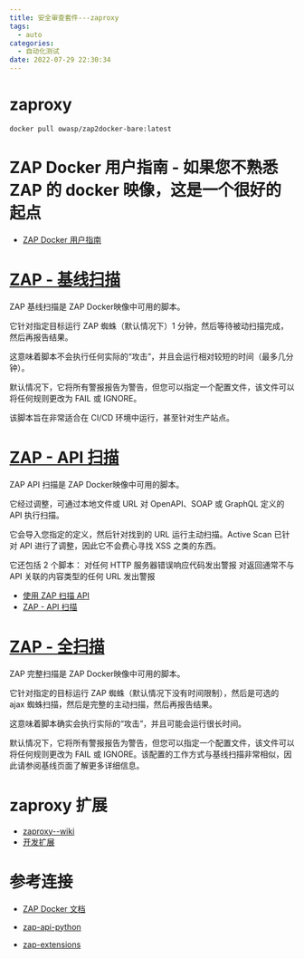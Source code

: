 ```yaml
---
title: 安全审查套件---zaproxy
tags:
  - auto
categories:
  - 自动化测试 
date: 2022-07-29 22:30:34
---
```


# zaproxy

```
docker pull owasp/zap2docker-bare:latest
```

# ZAP Docker 用户指南 - 如果您不熟悉 ZAP 的 docker 映像，这是一个很好的起点
- [ZAP Docker 用户指南](https://www.zaproxy.org/docs/docker/about/)

# [ZAP - 基线扫描](https://www.zaproxy.org/docs/docker/baseline-scan/)
ZAP 基线扫描是 ZAP Docker映像中可用的脚本。

它针对指定目标运行 ZAP 蜘蛛（默认情况下）1 分钟，然后等待被动扫描完成，然后再报告结果。

这意味着脚本不会执行任何实际的“攻击”，并且会运行相对较短的时间（最多几分钟）。

默认情况下，它将所有警报报告为警告，但您可以指定一个配置文件，该文件可以将任何规则更改为 FAIL 或 IGNORE。

该脚本旨在非常适合在 CI/CD 环境中运行，甚至针对生产站点。


# [ZAP - API 扫描](https://www.zaproxy.org/docs/docker/api-scan/)
ZAP API 扫描是 ZAP Docker映像中可用的脚本。

它经过调整，可通过本地文件或 URL 对 OpenAPI、SOAP 或 GraphQL 定义的 API 执行扫描。

它会导入您指定的定义，然后针对找到的 URL 运行主动扫描。Active Scan 已针对 API 进行了调整，因此它不会费心寻找 XSS 之类的东西。

它还包括 2 个脚本：
  对任何 HTTP 服务器错误响应代码发出警报
  对返回通常不与 API 关联的内容类型的任何 URL 发出警报

- [使用 ZAP 扫描 API](https://www.zaproxy.org/blog/2017-06-19-scanning-apis-with-zap/)
- [ZAP - API 扫描](https://www.zaproxy.org/docs/docker/api-scan/)


# [ZAP - 全扫描](https://www.zaproxy.org/docs/docker/full-scan/)
ZAP 完整扫描是 ZAP Docker映像中可用的脚本。

它针对指定的目标运行 ZAP 蜘蛛（默认情况下没有时间限制），然后是可选的 ajax 蜘蛛扫描，然后是完整的主动扫描，然后再报告结果。

这意味着脚本确实会执行实际的“攻击”，并且可能会运行很长时间。

默认情况下，它将所有警报报告为警告，但您可以指定一个配置文件，该文件可以将任何规则更改为 FAIL 或 IGNORE。该配置的工作方式与基线扫描非常相似，因此请参阅基线页面了解更多详细信息。


# zaproxy 扩展
- [zaproxy--wiki](https://github.com/zaproxy/zap-extensions/wiki)
- [开发扩展](https://github.com/zaproxy/zaproxy/wiki/DevExtending)



# 参考连接

- [ZAP Docker 文档](https://www.zaproxy.org/docs/docker/)
- [zap-api-python ](https://github.com/zaproxy/zap-api-python)

- [zap-extensions](https://github.com/zaproxy/zap-api-python)